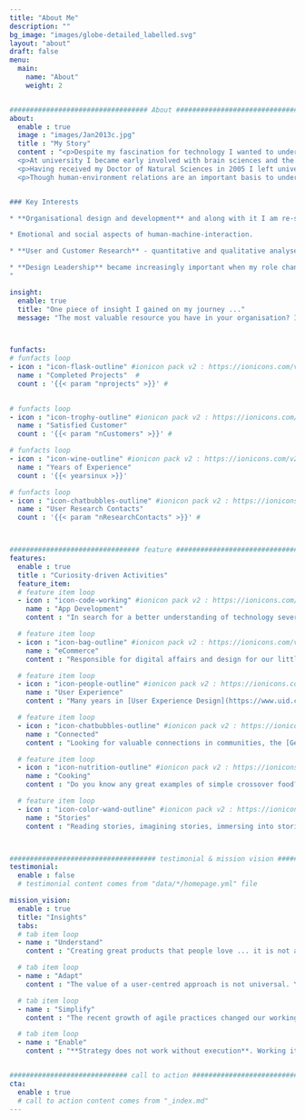 ```yaml
---
title: "About Me"
description: ""
bg_image: "images/globe-detailed_labelled.svg"
layout: "about"
draft: false
menu:
  main:
    name: "About"
    weight: 2


################################## About #####################################
about:
  enable : true
  image : "images/Jan2013c.jpg"
  title : "My Story"
  content : "<p>Despite my fascination for technology I wanted to understand people what drives people and went to study Psychology. Three topics enthralled me the most: the biological basis of the human mind, the research methods we can use to gain insight about humans, and how our environment interacts with us and we with it.</p>
  <p>At university I became early involved with brain sciences and the electro-physiological and imaging research. Exploring the human mind with high-end technological equipment. I stayed at university after receiving my diploma. For the fun of curiosity.</p>
  <p>Having received my Doctor of Natural Sciences in 2005 I left university and went into user experience. Another way of linking my interests and studying humans interacting with technology, trying to improve the relationship, striving for an equal access to latest technologies for everyone. For {{< yearsinux >}} years now I have supported dozens of clients and a growing community of friends with research, conceptual design, and prototyping.</p>
  <p>Though human-environment relations are an important basis to understand user experience, too, it became increasingly important in the last few years. By now it is not only the interaction between people and technology. People, how they collaborate, and interact in organisations move more and more into my focus. How do organisations shape, limit or free the potential of people? I do not think we will ever fully understand it. But we are making progress.</p>


### Key Interests

* **Organisational design and development** and along with it I am re-strengthening my connection to my psychology background through behavioural design. Change starts with people.

* Emotional and social aspects of human-machine-interaction.

* **User and Customer Research** - quantitative and qualitative analyses and the underlying [operations (Research Ops)](https://researchops.community/).

* **Design Leadership** became increasingly important when my role changed over the years.
"

insight:
  enable: true
  title: "One piece of insight I gained on my journey ..."
  message: "The most valuable resource you have in your organisation? It is not time. And it is not money. ... It is attention."



funfacts:
# funfacts loop
- icon : "icon-flask-outline" #ionicon pack v2 : https://ionicons.com/v2/
  name : "Completed Projects"  #
  count : '{{< param "nprojects" >}}' # 
  

# funfacts loop
- icon : "icon-trophy-outline" #ionicon pack v2 : https://ionicons.com/v2/
  name : "Satisfied Customer"
  count : '{{< param "nCustomers" >}}' #

# funfacts loop
- icon : "icon-wine-outline" #ionicon pack v2 : https://ionicons.com/v2/
  name : "Years of Experience"
  count : '{{< yearsinux >}}'

# funfacts loop
- icon : "icon-chatbubbles-outline" #ionicon pack v2 : https://ionicons.com/v2/
  name : "User Research Contacts"
  count : '{{< param "nResearchContacts" >}}' # 



################################ feature #####################################
features:
  enable : true
  title : "Curiosity-driven Activities"
  feature_item:
  # feature item loop
  - icon : "icon-code-working" #ionicon pack v2 : https://ionicons.com/v2/
    name : "App Development"
    content : "In search for a better understanding of technology several projects keep me busy using [R](https://www.r-project.org) and [.NET Blazor](https://dotnet.microsoft.com/apps/aspnet/web-apps/blazor)."

  # feature item loop
  - icon : "icon-bag-outline" #ionicon pack v2 : https://ionicons.com/v2/
    name : "eCommerce"
    content : "Responsible for digital affairs and design for our little family business at [Ankes Keksgenuss](https://keksgenuss.de).<br/> &nbsp;"

  # feature item loop
  - icon : "icon-people-outline" #ionicon pack v2 : https://ionicons.com/v2/
    name : "User Experience"
    content : "Many years in [User Experience Design](https://www.uid.com) as designer and researcher, as project and team lead and as consultant for higher product success."

  # feature item loop
  - icon : "icon-chatbubbles-outline" #ionicon pack v2 : https://ionicons.com/v2/
    name : "Connected"
    content : "Looking for valuable connections in communities, the [German UPA chapter](https://www.germanupa.de/), conferences and talks."

  # feature item loop
  - icon : "icon-nutrition-outline" #ionicon pack v2 : https://ionicons.com/v2/
    name : "Cooking"
    content : "Do you know any great examples of simple crossover food? Let me know."

  # feature item loop
  - icon : "icon-color-wand-outline" #ionicon pack v2 : https://ionicons.com/v2/
    name : "Stories"
    content : "Reading stories, imagining stories, immersing into stories."



#################################### testimonial & mission vision #######################################
testimonial:
  enable : false
  # testimonial content comes from "data/*/homepage.yml" file

mission_vision:
  enable : true
  title: "Insights"
  tabs:
  # tab item loop
  - name : "Understand"
    content : "Creating great products that people love ... it is not a simple task and it can only succeed by changing some of our ways. When friends of mine advocate design-driven organisations, agile organisation, or innovation-driven organisation, I tend to ask: 'what is the problem we are trying to solve?' Because **a goal is a tool**, not a solution. Which is why we should never stop asking ourselves who we are and where our path can lead to a brighter future."

  # tab item loop
  - name : "Adapt"
    content : "The value of a user-centred approach is not universal. You can use it to follow a diverse number of goals. I am always eager to find out what works and for whom. What are your best goals to pursue? What do we have to do to implement UX so that you can pursue these goals in the most efficient way? How can we inspire people and fill others with enthusiasm about user-centred practices? These are the questions that drive me in my projects. Never stop looking for answers."

  # tab item loop
  - name : "Simplify"
    content : "The recent growth of agile practices changed our working world in many ways and opens so many opportunities. But we have not found our new balance, yet. The continuous cycle of inspection, adaptation, and learning bears the risk of overload. It is of paramount importance that we find our way to new routines that embrace change as part of the routine. Many ideas appear great on a strategic level but turn out to be unnecessarily complex when we put them on an operational level. Strive for simplicity and be aware that **simplicity lies in the details**."

  # tab item loop
  - name : "Enable"
    content : "**Strategy does not work without execution**. Working it all out from the top is meaningless micromanagement though. Provide information, offer impulses, discover risks, support, but most of all: find ways that allow execution to see the consequences of their decisions fast. Create a system that allows co-workers to grow and develop ways to set their own goals that fit the organisation's strategy."


############################# call to action #################################
cta:
  enable : true
  # call to action content comes from "_index.md"
---
```


